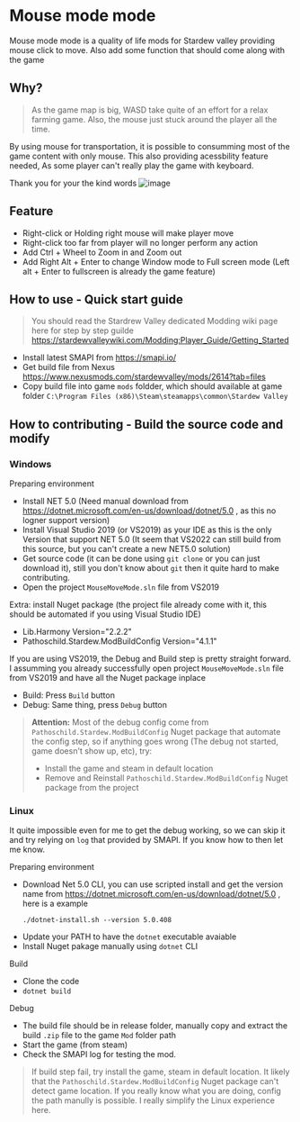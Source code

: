 # Mouse mode mode
Mouse mode mode is a quality of life mods for Stardew valley providing mouse click to move. Also add some function that should come along with the game  

## Why?
> As the game map is big, WASD take quite of an effort for a relax farming game. Also, the mouse just stuck around the player all the time.

By using mouse for transportation, it is possible to consumming most of the game content with only mouse.
This also providing acessbility feature needed, As some player can't really play the game with keyboard.

Thank you for your the kind words
![image](https://github.com/nghiango1/RightClickMoveMode/assets/31164703/2a8dc82e-ba39-446b-9a09-cc695934c8fb)

## Feature
- Right-click or Holding right mouse will make player move 
- Right-click too far from player will no longer perform any action 
- Add Ctrl + Wheel to Zoom in and Zoom out 
- Add Right Alt + Enter to change Window mode to Full screen mode (Left alt + Enter to fullscreen is already the game feature) 

## How to use - Quick start guide
> You should read the Stardrew Valley dedicated Modding wiki page here for step by step guilde https://stardewvalleywiki.com/Modding:Player_Guide/Getting_Started

- Install latest SMAPI from https://smapi.io/
- Get build file from Nexus https://www.nexusmods.com/stardewvalley/mods/2614?tab=files
- Copy build file into game `mods` foldder, which should available at game folder `C:\Program Files (x86)\Steam\steamapps\common\Stardew Valley`

## How to contributing - Build the source code and modify

### Windows

Preparing environment
- Install NET 5.0 (Need manual download from https://dotnet.microsoft.com/en-us/download/dotnet/5.0 , as this no logner support version)
- Install Visual Studio 2019 (or VS2019) as your IDE as this is the only Version that support NET 5.0 (It seem that VS2022 can still build from this source, but you can't create a new NET5.0 solution)
- Get source code (it can be done using `git clone` or you can just download it), still you don't know about `git` then it quite hard to make contributing.
- Open the project `MouseMoveMode.sln` file from VS2019

Extra: install Nuget package (the project file already come with it, this should be automated if you using Visual Studio IDE)
- Lib.Harmony Version="2.2.2"
- Pathoschild.Stardew.ModBuildConfig Version="4.1.1"

If you are using VS2019, the Debug and Build step is pretty straight forward. I assumming you already successfully open project `MouseMoveMode.sln` file from VS2019 and have all the Nuget package inplace
- Build: Press `Build` button
- Debug: Same thing, press `Debug` button

> **Attention:** Most of the debug config come from `Pathoschild.Stardew.ModBuildConfig` Nuget package that automate the config step, so if anything goes wrong (The debug not started, game doesn't show up, etc), try:
> - Install the game and steam in default location
> - Remove and Reinstall `Pathoschild.Stardew.ModBuildConfig` Nuget package from the project

### Linux

It quite impossible even for me to get the debug working, so we can skip it and try relying on `log` that provided by SMAPI. If you know how to then let me know.

Preparing environment
- Download Net 5.0 CLI, you can use scripted install and get the version name from https://dotnet.microsoft.com/en-us/download/dotnet/5.0 , here is a example
  ```
  ./dotnet-install.sh --version 5.0.408 
  ```
- Update your PATH to have the `dotnet` executable avaiable
- Install Nuget pakage manually using `dotnet` CLI

Build
- Clone the code
- `dotnet build`

Debug
- The build file should be in release folder, manually copy and extract the build `.zip` file to the game `Mod` folder path
- Start the game (from steam)
- Check the SMAPI log for testing the mod.

> If build step fail, try install the game, steam in default location. It likely that the `Pathoschild.Stardew.ModBuildConfig` Nuget package can't detect game location.
> If you really know what you are doing, config the path manully is possible. I really simplify the Linux experience here.
